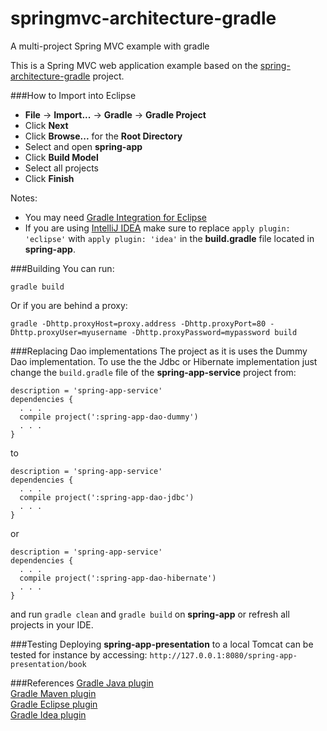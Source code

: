 # springmvc-architecture-gradle
A multi-project Spring MVC example with gradle

This is a Spring MVC web application example based on the <a href="https://github.com/lucaslouca/spring-architecture-gradle" target="_blank">spring-architecture-gradle</a> project.


###How to Import into Eclipse
* **File** -> **Import...** -> **Gradle** -> **Gradle Project**
* Click **Next**
* Click **Browse...** for the **Root Directory**
* Select and open **spring-app**
* Click **Build Model**
* Select all projects
* Click **Finish**

Notes: 
* You may need <a href="http://marketplace.eclipse.org/content/gradle-integration-eclipse-44" target="_blank">Gradle Integration for Eclipse</a>
* If you are using <a href="https://www.jetbrains.com/idea/" target="_blank">IntelliJ IDEA</a> make sure to replace ``apply plugin: 'eclipse'`` with ``apply plugin: 'idea'`` in the **build.gradle** file located in **spring-app**.

###Building
You can run:

```
gradle build
```

Or if you are behind a proxy:
```
gradle -Dhttp.proxyHost=proxy.address -Dhttp.proxyPort=80 -Dhttp.proxyUser=myusername -Dhttp.proxyPassword=mypassword build
```

###Replacing Dao implementations
The project as it is uses the Dummy Dao implementation. To use the the Jdbc or Hibernate implementation just change
the ``build.gradle`` file of the **spring-app-service** project from:
```
description = 'spring-app-service'
dependencies {
  . . .
  compile project(':spring-app-dao-dummy')
  . . .
}
```
to

```
description = 'spring-app-service'
dependencies {
  . . .
  compile project(':spring-app-dao-jdbc')
  . . .
}
```
or
```
description = 'spring-app-service'
dependencies {
  . . .
  compile project(':spring-app-dao-hibernate')
  . . .
}
```
and run ``gradle clean`` and ``gradle build`` on **spring-app** or refresh all projects in your IDE.

###Testing
Deploying **spring-app-presentation** to a local Tomcat can be tested for instance by accessing:
``http://127.0.0.1:8080/spring-app-presentation/book``

###References
<a href="http://www.gradle.org/docs/current/userguide/java_plugin.html" target="_blank">Gradle Java plugin</a><br>
<a href="http://www.gradle.org/docs/current/userguide/maven_plugin.html" target="_blank">Gradle Maven plugin</a><br>
<a href="http://www.gradle.org/docs/current/userguide/eclipse_plugin.html" target="_blank">Gradle Eclipse plugin</a><br>
<a href="http://www.gradle.org/docs/current/userguide/idea_plugin.html" target="_blank">Gradle Idea plugin</a><br>
